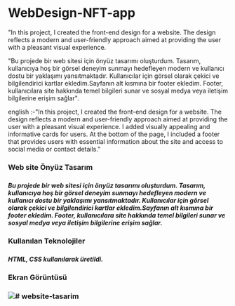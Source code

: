 # WebDesign-NFT-app
"In this project, I created the front-end design for a website. The design reflects a modern and user-friendly approach aimed at providing the user with a pleasant visual experience.

"Bu projede bir web sitesi için önyüz tasarımı oluşturdum. Tasarım, kullanıcıya hoş bir görsel deneyim sunmayı hedefleyen modern ve kullanıcı dostu bir yaklaşımı yansıtmaktadır. Kullanıcılar için görsel olarak çekici ve bilgilendirici kartlar ekledim.Sayfanın alt kısmına bir footer ekledim. Footer, kullanıcılara site hakkında temel bilgileri sunar ve sosyal medya veya iletişim bilgilerine erişim sağlar".

english :-"In this project, I created the front-end design for a website. The design reflects a modern and user-friendly approach aimed at providing the user with a pleasant visual experience. I added visually appealing and informative cards for users. At the bottom of the page, I included a footer that provides users with essential information about the site and access to social media or contact details."

<h3>Web site Önyüz Tasarım<h3>
<h5>Bu projede bir web sitesi için önyüz tasarımı oluşturdum. Tasarım, kullanıcıya hoş bir görsel deneyim sunmayı hedefleyen modern ve kullanıcı dostu bir yaklaşımı yansıtmaktadır. Kullanıcılar için görsel olarak çekici ve bilgilendirici kartlar ekledim.Sayfanın alt kısmına bir footer ekledim. Footer, kullanıcılara site hakkında temel bilgileri sunar ve sosyal medya veya iletişim bilgilerine erişim sağlar.<h5>
<h3>Kullanılan Teknolojiler<h3>
<h5>HTML, CSS  kullanılarak üretildi.<h5>
<h3>Ekran Görüntüsü<h3>
  
![](NFT.gif)# website-tasarim
